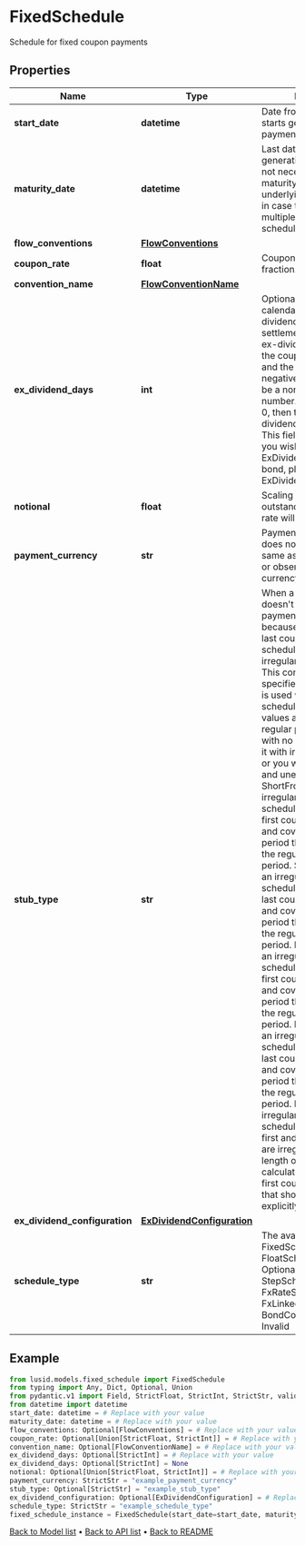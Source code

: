 # FixedSchedule

Schedule for fixed coupon payments
## Properties
Name | Type | Description | Notes
------------ | ------------- | ------------- | -------------
**start_date** | **datetime** | Date from which LUSID starts generating the payment schedule. | 
**maturity_date** | **datetime** | Last date of the payment generation schedule. May not necessarily be the maturity date  of the underlying instrument (e.g. in case the instrument has multiple payment schedules). | 
**flow_conventions** | [**FlowConventions**](FlowConventions.md) |  | [optional] 
**coupon_rate** | **float** | Coupon rate given as a fraction. | [optional] 
**convention_name** | [**FlowConventionName**](FlowConventionName.md) |  | [optional] 
**ex_dividend_days** | **int** | Optional. Number of calendar days in the ex-dividend period.  If the settlement date falls in the ex-dividend period then the coupon paid is zero and the accrued interest is negative.  If set, this must be a non-negative number.  If not set, or set to 0, then there is no ex-dividend period.                NOTE: This field is deprecated.  If you wish to set the ExDividendDays on a bond, please use the ExDividendConfiguration. | [optional] 
**notional** | **float** | Scaling factor, the quantity outstanding on which the rate will be paid. | [optional] 
**payment_currency** | **str** | Payment currency. This does not have to be the same as the nominal bond or observation/reset currency. | 
**stub_type** | **str** | When a payment schedule doesn&#39;t have regular payment intervals just because of the  first and/or last coupons of the schedule, we call those irregular coupons stubs.  This configuration specifies what type of stub is used when building the schedule  Supported values are:  None &#x3D; this is a regular payment schedule with no stubs. DO NOT use it with irregular schedules or you will get incorrect and unexpected behaviour.  ShortFront &#x3D; this is an irregular payment schedule where only the first coupon is irregular, and covers a payment period that is shorter than the regular payment period.  ShortBack &#x3D; this is an irregular payment schedule where only the last coupon is irregular, and covers a payment period that is shorter than the regular payment period.  LongFront &#x3D; this is an irregular payment schedule where only the first coupon is irregular, and covers a payment period that is longer than the regular payment period.  LongBack &#x3D; this is an irregular payment schedule where only the last coupon is irregular, and covers a payment period that is longer than the regular payment period.  Both &#x3D; this is an irregular payment schedule where both the first and the last coupons are irregular, and the length of these periods is calculated based on the first coupon payment date that should have been explicitly set. | [optional] 
**ex_dividend_configuration** | [**ExDividendConfiguration**](ExDividendConfiguration.md) |  | [optional] 
**schedule_type** | **str** | The available values are: FixedSchedule, FloatSchedule, OptionalitySchedule, StepSchedule, Exercise, FxRateSchedule, FxLinkedNotionalSchedule, BondConversionSchedule, Invalid | 
## Example

```python
from lusid.models.fixed_schedule import FixedSchedule
from typing import Any, Dict, Optional, Union
from pydantic.v1 import Field, StrictFloat, StrictInt, StrictStr, validator
from datetime import datetime
start_date: datetime = # Replace with your value
maturity_date: datetime = # Replace with your value
flow_conventions: Optional[FlowConventions] = # Replace with your value
coupon_rate: Optional[Union[StrictFloat, StrictInt]] = # Replace with your value
convention_name: Optional[FlowConventionName] = # Replace with your value
ex_dividend_days: Optional[StrictInt] = # Replace with your value
ex_dividend_days: Optional[StrictInt] = None
notional: Optional[Union[StrictFloat, StrictInt]] = # Replace with your value
payment_currency: StrictStr = "example_payment_currency"
stub_type: Optional[StrictStr] = "example_stub_type"
ex_dividend_configuration: Optional[ExDividendConfiguration] = # Replace with your value
schedule_type: StrictStr = "example_schedule_type"
fixed_schedule_instance = FixedSchedule(start_date=start_date, maturity_date=maturity_date, flow_conventions=flow_conventions, coupon_rate=coupon_rate, convention_name=convention_name, ex_dividend_days=ex_dividend_days, notional=notional, payment_currency=payment_currency, stub_type=stub_type, ex_dividend_configuration=ex_dividend_configuration, schedule_type=schedule_type)

```

[Back to Model list](../README.md#documentation-for-models) &#8226; [Back to API list](../README.md#documentation-for-api-endpoints) &#8226; [Back to README](../README.md)

